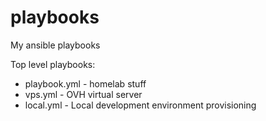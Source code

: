 # playbooks
My ansible playbooks

Top level playbooks:
* playbook.yml - homelab stuff
* vps.yml - OVH virtual server
* local.yml - Local development environment provisioning